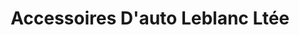 ---
title: "Accessoires D'auto Leblanc Ltée"
url: /trois-rivieres/accessoires-dauto-leblanc-ltee/
shop: car parts
---